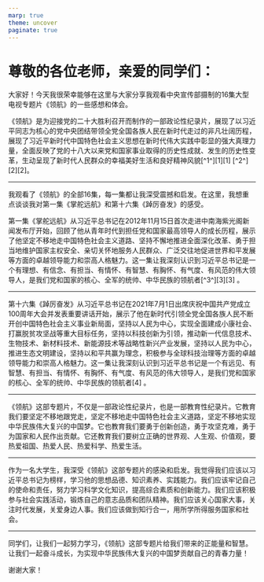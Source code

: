 ```yaml
---
marp: true
theme: uncover
paginate: true
---
```


# 尊敬的各位老师，亲爱的同学们：

大家好！今天我很荣幸能够在这里与大家分享我观看中央宣传部摄制的16集大型电视专题片《领航》的一些感想和体会。

《领航》是为迎接党的二十大胜利召开而制作的一部政论性纪录片，展现了以习近平同志为核心的党中央团结带领全党全国各族人民在新时代走过的非凡壮阔历程，展现了习近平新时代中国特色社会主义思想在新时代伟大实践中彰显的强大真理力量，全面反映了党的十八大以来党和国家事业取得的历史性成就、发生的历史性变革，生动呈现了新时代人民群众的幸福美好生活和良好精神风貌[^1^][1][1] [^2^][2][2]。

---

我观看了《领航》的全部16集，每一集都让我深受震撼和启发。在这里，我想重点谈谈我对第一集《掌舵远航》和第十六集《踔厉奋发》的感受。

第一集《掌舵远航》从习近平总书记在2012年11月15日首次走进中南海紫光阁新闻发布厅开始，回顾了他从青年时代到担任党和国家最高领导人的成长历程，展示了他坚定不移地走中国特色社会主义道路、坚持不懈地推进全面深化改革、勇于担当地维护国家主权安全、亲切关怀地服务人民群众、广泛交往地促进世界和平发展等方面的卓越领导能力和崇高人格魅力。这一集让我深刻认识到习近平总书记是一个有理想、有信念、有担当、有情怀、有智慧、有胸怀、有气度、有风范的伟大领导人，是我们党和国家的核心、全军的统帅、中华民族的领航者[^3^][3][3] 。

---

第十六集《踔厉奋发》从习近平总书记在2021年7月1日出席庆祝中国共产党成立100周年大会并发表重要讲话开始，展示了他在新时代引领全党全国各族人民不断开创中国特色社会主义事业新局面，坚持以人民为中心，实现全面建成小康社会、打赢脱贫攻坚战等重大目标任务，坚持以科技创新为引领，推动新一代信息技术、生物技术、新材料技术、新能源技术等战略性新兴产业发展，坚持以人民为中心，推进生态文明建设，坚持以和平共赢为理念，积极参与全球科技治理等方面的卓越领导能力和崇高人格魅力。这一集让我深刻认识到习近平总书记是一个有远见、有智慧、有担当、有情怀、有胸怀、有气度、有风范的伟大领导人，是我们党和国家的核心、全军的统帅、中华民族的领航者[4] 。

---

《领航》这部专题片，不仅是一部政论性纪录片，也是一部教育性纪录片。它教育我们要坚定不移地跟党走，坚定不移地走中国特色社会主义道路，坚定不移地实现中华民族伟大复兴的中国梦。它也教育我们要勇于创新创造，勇于攻坚克难，勇于为国家和人民作出贡献。它还教育我们要树立正确的世界观、人生观、价值观，要热爱祖国、热爱人民、热爱科学、热爱生活。

---

作为一名大学生，我深受《领航》这部专题片的感染和启发。我觉得我们应该以习近平总书记为榜样，学习他的思想品德、知识素养、实践能力。我们应该牢记自己的使命和责任，努力学习科学文化知识，提高综合素质和创新能力。我们应该积极参与社会实践活动，锻炼自己的意志品质和团队精神。我们应该关心国家大事，关注时代发展，关爱身边人事。我们应该做到知行合一，用所学所得服务国家和社会。

---

同学们，让我们一起努力学习，《领航》这部专题片给我们带来的正能量和智慧。让我们一起奋斗成长，为实现中华民族伟大复兴的中国梦贡献自己的青春力量！

谢谢大家！